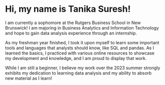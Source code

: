 # Hi, my name is Tanika Suresh!
I am currently a sophomore at the Rutgers Business School in New Brunswick! I am majoring in Business Analytics and Information Technology and hope to gain data analysis experience through an internship.

As my freshman year finished, I took it upon myself to learn some important tools and languages that analysts should know, like SQL and pandas. 
As I learned the basics, I practiced with various online resources to showcase my development and knowledge, and I am proud to display that work.

While I am still a beginner, I believe my work over the 2023 summer strongly exhibits my dedication to learning data analysis and my ability to absorb new material as I learn!

<!---
tanikasuresh/tanikasuresh is a ✨ special ✨ repository because its `README.md` (this file) appears on your GitHub profile.
You can click the Preview link to take a look at your changes.
--->
